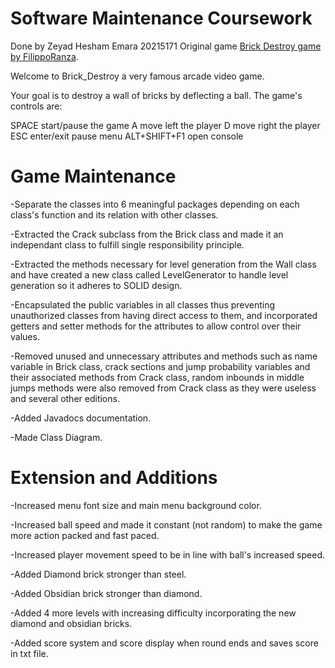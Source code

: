 # Software Maintenance Coursework

Done by Zeyad Hesham Emara 20215171
Original game [Brick Destroy game by FilippoRanza](https://github.com/FilippoRanza/Brick_Destroy).

Welcome to Brick_Destroy a very famous arcade video game.

Your goal is to destroy a wall of bricks by deflecting a ball.
The game's controls are:

SPACE start/pause the game
A move left the player
D move right the player
ESC enter/exit pause menu
ALT+SHIFT+F1 open console

# Game Maintenance

-Separate the classes into 6 meaningful packages depending on each class's function and its relation with other classes.

-Extracted the Crack subclass from the Brick class and made it an independant class to fulfill single responsibility principle.

-Extracted the methods necessary for level generation from the Wall class and have created a new class called LevelGenerator to handle level generation so it adheres to SOLID design.

-Encapsulated the public variables in all classes thus preventing unauthorized classes from having direct access to them, and incorporated getters and setter methods for the attributes to allow control over their values.

-Removed unused and unnecessary attributes and methods such as name variable in Brick class, crack sections and jump probability variables and their associated methods from Crack class, 
random inbounds in middle jumps methods were also removed from Crack class as they were useless and several other editions. 

-Added Javadocs documentation.

-Made Class Diagram.

# Extension and Additions 

-Increased menu font size and main menu background color.

-Increased ball speed and made it constant (not random) to make the game more action packed and fast paced.

-Increased player movement speed to be in line with ball's increased speed.

-Added Diamond brick stronger than steel.

-Added Obsidian brick stronger than diamond.

-Added 4 more levels with increasing difficulty incorporating the new diamond and obsidian bricks.

-Added score system and score display when round ends and saves score in txt file.

